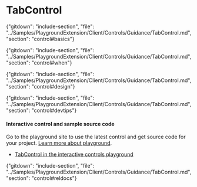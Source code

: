 ﻿# TabControl

{"gitdown": "include-section", "file": "../Samples/PlaygroundExtension/Client/Controls/Guidance/TabControl.md", "section": "control#basics"}

<!-- TODO get an IMAGE to embed here -->

<!-- TODO get an SAMPLE CODE to embed here -->

{"gitdown": "include-section", "file": "../Samples/PlaygroundExtension/Client/Controls/Guidance/TabControl.md", "section": "control#when"}

{"gitdown": "include-section", "file": "../Samples/PlaygroundExtension/Client/Controls/Guidance/TabControl.md", "section": "control#design"}

{"gitdown": "include-section", "file": "../Samples/PlaygroundExtension/Client/Controls/Guidance/TabControl.md", "section": "control#devtips"}

#### Interactive control and sample source code
Go to the playground site to use the latest control and get source code for your project.  [Learn more about playground](./top-extensions-controls-playground.md).

*  <a href="https://ms.portal.azure.com/?Microsoft_Azure_Playground=true#blade/Microsoft_Azure_Playground/ControlsIndexBlade/TabControl_create_Playground" target="_blank">TabControl in the interactive controls playground</a>

 


{"gitdown": "include-section", "file": "../Samples/PlaygroundExtension/Client/Controls/Guidance/TabControl.md", "section": "control#reldocs"}
